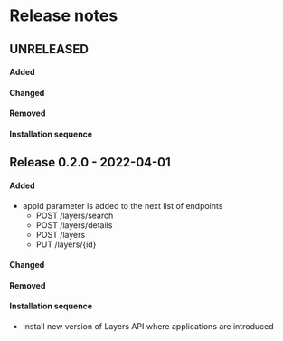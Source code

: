 # Release notes

## UNRELEASED
#### Added

#### Changed

#### Removed

#### Installation sequence



## Release 0.2.0 - 2022-04-01

#### Added
- appId parameter is added to the next list of endpoints
  - POST /layers/search
  - POST /layers/details
  - POST /layers
  - PUT /layers/{id}


#### Changed

#### Removed

#### Installation sequence
- Install new version of Layers API where applications are introduced